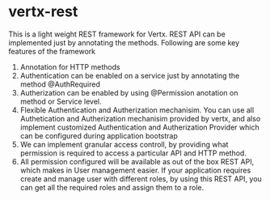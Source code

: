 # vertx-rest

This is a light weight REST framework for Vertx.  REST API can be implemented just by annotating the methods. 
Following are some key features of the framework

1. Annotation for HTTP methods  
2. Authentication can be enabled on a service just by annotating the method @AuthRequired  
3. Autherization can be enabled by using @Permission anotation on method or Service level.  
4. Flexible Authentication and Autherization mechanisim. You can use all Authetication and Autherization mechanisim provided by
  vertx, and also implement customized Authentication and Autherization Provider which can be configured during application bootstrap   
5. We can implement granular access controll, by providing what permission is required to access a particular API and HTTP method.   
6. All permission configured will be available as out of the box REST API, which makes in User management easier. 
If your application requires create and manage user with different roles, by using this REST API, you can get all the required roles
and assign them to a role. 
